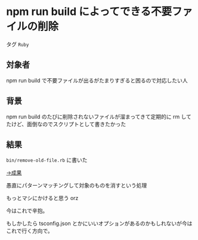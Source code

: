 # npm run build によってできる不要ファイルの削除

タグ `Ruby`

## 対象者

npm run build で不要ファイルが出るがたまりすぎると困るので対応したい人

## 背景

npm run build のたびに削除されないファイルが溜まってきて定期的に rm してたけど、面倒なのでスクリプトとして書きたかった

## 結果

`bin/remove-old-file.rb` に書いた

[→成果](https://github.com/shimomuh/shimomuh.github.io/commit/f192cd3c07421b48fea622633da4fe092a71c40b)

愚直にパターンマッチングして対象のものを消すという処理

もっとマシにかけると思う orz

今はこれで辛抱。

もしかしたら tsconfig.json とかにいいオプションがあるのかもしれないが今はこれで行く方向で。
